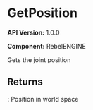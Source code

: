# GetPosition

**API Version:** 1.0.0

**Component:** RebelENGINE

Gets the joint position

## Returns

: Position in world space

